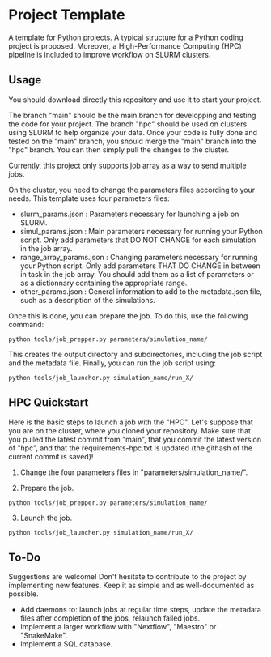 # Project Template  

A template for Python projects. A typical structure for a Python coding project is proposed. Moreover, a High-Performance Computing (HPC) pipeline is included to improve workflow on SLURM clusters.

## Usage  

You should download directly this repository and use it to start your project.

The branch "main" should be the main branch for developping and testing the code for your project. The branch "hpc" should be used on clusters using SLURM to help organize your data. Once your code is fully done and tested on the "main" branch, you should merge the "main" branch into the "hpc" branch. You can then simply pull the changes to the cluster.  

Currently, this project only supports job array as a way to send multiple jobs.  

On the cluster, you need to change the parameters files according to your needs. This template uses four parameters files:  

- slurm_params.json : Parameters necessary for launching a job on SLURM.
- simul_params.json : Main parameters necessary for running your Python script. Only add parameters that DO NOT CHANGE for each simulation in the job array.
- range_array_params.json : Changing parameters necessary for running your Python script. Only add parameters THAT DO CHANGE in between in task in the job array. You should add them as a list of parameters or as a dictionnary containing the appropriate range.
- other_params.json : General information to add to the metadata.json file, such as a description of the simulations.

Once this is done, you can prepare the job. To do this, use the following command:  

```
python tools/job_prepper.py parameters/simulation_name/
```

This creates the output directory and subdirectories, including the job script and the metadata file. Finally, you can run the job script using:  

```
python tools/job_launcher.py simulation_name/run_X/
```

## HPC Quickstart

Here is the basic steps to launch a job with the "HPC". Let's suppose that you are on the cluster, where you cloned your repository. Make sure that you pulled the latest commit from "main", that you commit the latest version of "hpc", and that the requirements-hpc.txt is updated (the githash of the current commit is saved)!

1. Change the four parameters files in "parameters/simulation_name/".  

2. Prepare the job.  

```
python tools/job_prepper.py parameters/simulation_name/
```

3. Launch the job.  

```
python tools/job_launcher.py simulation_name/run_X/
```

## To-Do  

Suggestions are welcome! Don't hesitate to contribute to the project by implementing new features. Keep it as simple and as well-documented as possible.  

- Add daemons to: launch jobs at regular time steps, update the metadata files after completion of the jobs, relaunch failed jobs.
- Implement a larger workflow with "Nextflow", "Maestro" or "SnakeMake".
- Implement a SQL database.
